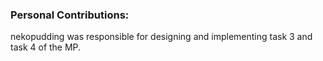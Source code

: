 ### Personal Contributions:
nekopudding was responsible for designing and 
implementing task 3 and task 4 of the MP.